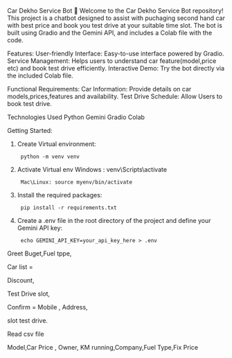 Car Dekho Service Bot 🤖
Welcome to the Car Dekho Service Bot repository! This project is a chatbot designed to assist with puchaging second hand car with best price and book you test drive at your suitable time slot. The bot is built using Gradio and the Gemini API, and includes a Colab file with the code.

Features:
User-friendly Interface: Easy-to-use interface powered by Gradio.
Service Management: Helps users to understand car feature(model,price etc) and book test drive efficiently.
Interactive Demo: Try the bot directly via the included Colab file.

Functional Requirements:
Car Information: Provide details on car models,prices,features and availability.
Test Drive Schedule: Allow Users to book test drive.

Technologies Used
Python
Gemini
Gradio
Colab

Getting Started:

1. Create Virtual environment:

        python -m venv venv  
2. Activate Virtual env
        Windows : venv\Scripts\activate  

        Mac\Linux: source myenv/bin/activate

3. Install the required packages:

        pip install -r requirements.txt

4. Create a .env file in the root directory of the project and define your Gemini API key:

        echo GEMINI_API_KEY=your_api_key_here > .env



Greet
Buget,Fuel tppe,

Car list = 

Discount,

Test Drive slot, 

Confirm = Mobile , Address,

slot test drive. 

Read csv file

Model,Car Price , Owner, KM running,Company,Fuel Type,Fix Price